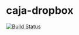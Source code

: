 # caja-dropbox

[![Build Status](https://travis-ci.org/UnitedRPMs/caja-dropbox.svg?branch=master)](https://travis-ci.org/UnitedRPMs/caja-dropbox)
